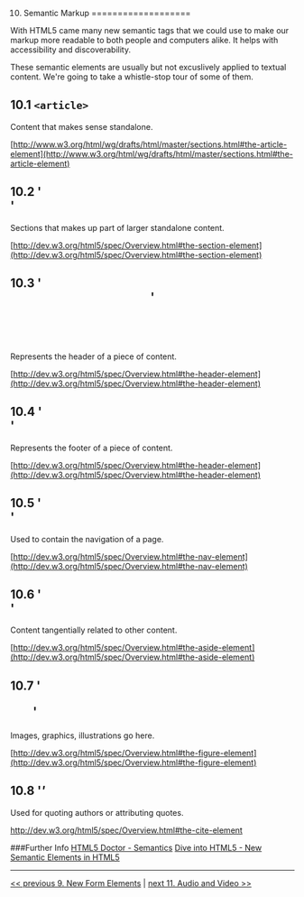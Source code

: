 10. Semantic Markup
===================

With HTML5 came many new semantic tags that we could use to make our markup more readable to both people and computers alike. It helps with accessibility and discoverability.

These semantic elements are usually but not excuslively applied to textual content. We're going to take a whistle-stop tour of some of them.

10.1 `<article>`
---------------

Content that makes sense standalone. 

[http://www.w3.org/html/wg/drafts/html/master/sections.html#the-article-element](http://www.w3.org/html/wg/drafts/html/master/sections.html#the-article-element)

10.2 '<section>'
----------------

Sections that makes up part of larger standalone content.

[http://dev.w3.org/html5/spec/Overview.html#the-section-element](http://dev.w3.org/html5/spec/Overview.html#the-section-element)

10.3 '<header>'
---------------

Represents the header of a piece of content.

[http://dev.w3.org/html5/spec/Overview.html#the-header-element](http://dev.w3.org/html5/spec/Overview.html#the-header-element)

10.4 '<footer>'
---------------

Represents the footer of a piece of content.

[http://dev.w3.org/html5/spec/Overview.html#the-header-element](http://dev.w3.org/html5/spec/Overview.html#the-header-element)

10.5 '<nav>'
------------

Used to contain the navigation of a page.

[http://dev.w3.org/html5/spec/Overview.html#the-nav-element](http://dev.w3.org/html5/spec/Overview.html#the-nav-element)

10.6 '<aside>'
--------------

Content tangentially related to other content.

[http://dev.w3.org/html5/spec/Overview.html#the-aside-element](http://dev.w3.org/html5/spec/Overview.html#the-aside-element)

10.7 '<figure>'
---------------
Images, graphics, illustrations go here.

[http://dev.w3.org/html5/spec/Overview.html#the-figure-element](http://dev.w3.org/html5/spec/Overview.html#the-figure-element)

10.8 '<cite>'
------------
Used for quoting authors or attributing quotes.

http://dev.w3.org/html5/spec/Overview.html#the-cite-element


###Further Info
[HTML5 Doctor - Semantics](http://html5doctor.com/article-archive/#semantics) 
[Dive into HTML5 - New Semantic Elements in HTML5](http://diveintohtml5.info/semantics.html#new-elements)

---

[<< previous 9. New Form Elements](09-forms.md) | [next 11. Audio and Video >>](11-audiovideo.md)